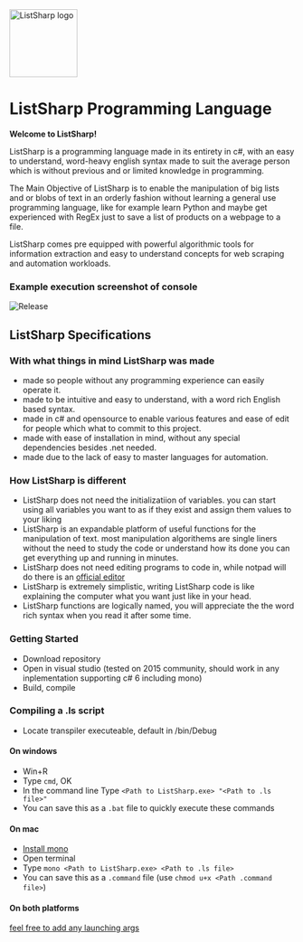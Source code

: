 <img src="http://yoram.de/listsharp.svg" alt="ListSharp logo" height="120" >

# ListSharp Programming Language

**Welcome to ListSharp!**

ListSharp is a programming language made in its entirety in c#, with an easy to understand, word-heavy english syntax made to suit the average person which is without previous and or limited knowledge in programming.

The Main Objective of ListSharp is to enable the manipulation of big lists and or blobs of text in an orderly fashion without learning a general use programming language, like for example learn Python and maybe get experienced with RegEx just to save a list of products on a webpage to a file.

ListSharp comes pre equipped with powerful algorithmic tools for information extraction and easy to understand concepts for web scraping and automation workloads. 

### Example execution screenshot of console

![Release](http://image.prntscr.com/image/455508167b164d5aa0ab0b6830f0a168.png)


## ListSharp Specifications

### With what things in mind ListSharp was made

* made so people without any programming experience can easily operate it.
* made to be intuitive and easy to understand, with a word rich English based syntax.
* made in c# and opensource to enable various features and ease of edit for people which what to commit to this project.
* made with ease of installation in mind, without any special dependencies besides .net needed.
* made due to the lack of easy to master languages for automation.

### How ListSharp is different

* ListSharp does not need the initializatiion of variables. you can start using all variables you want to as if they exist and assign them values to your liking
* ListSharp is an expandable platform of useful functions for the manipulation of text. most manipulation algorithems are single liners without the need to study the code or understand how its done you can get everything up and running in minutes.
* ListSharp does not need editing programs to code in, while notpad will do there is an [official editor](https://github.com/timopomer/ListSharpIDE)
* ListSharp is extremely simplistic, writing ListSharp code is like explaining the computer what you want just like in your head.
* ListSharp functions are logically named, you will appreciate the the word rich syntax when you read it after some time.

### Getting Started

* Download repository
* Open in visual studio (tested on 2015 community, should work in any inplementation supporting c# 6 including mono)
* Build, compile

### Compiling a .ls script

* Locate transpiler executeable, default in /bin/Debug

#### On windows

* Win+R
* Type `cmd`, OK
* In the command line Type `<Path to ListSharp.exe> "<Path to .ls file>"`
* You can save this as a `.bat` file to quickly execute these commands

#### On mac

* [Install mono](http://www.mono-project.com/docs/getting-started/install/mac/)
* Open terminal
* Type `mono <Path to ListSharp.exe> <Path to .ls file>`
* You can save this as a `.command` file (use `chmod u+x <Path .command file>`)

#### On both platforms
[feel free to add any launching args](https://github.com/timopomer/ListSharp/wiki/Launching-arguments)
